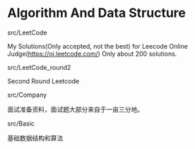 # Algorithm And Data Structure
src/LeetCode

My Solutions(Only accepted, not the best) for Leecode Online Judge(https://oj.leetcode.com/)
Only about 200 solutions.

src/LeetCode_round2

Second Round Leetcode

src/Company

面试准备资料，面试题大部分来自于一亩三分地。

src/Basic

基础数据结构和算法

